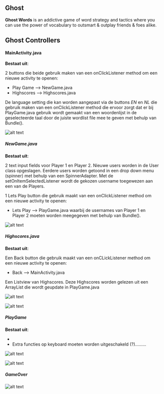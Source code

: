 ## Ghost ##

**Ghost Words** is an addictive game of word strategy and tactics where you can use the power of vocabulary to outsmart & outplay friends & foes alike. 

## Ghost Controllers ##

#### MainActivity.java ####

**Bestaat uit**:

2 buttons die beide gebruik maken van een onClickListener method om een nieuwe activity te openen:
- Play Game --> NewGame.java
- Highscores --> Highscores.java

De language setting die kan worden aangepast via de buttons *EN* en *NL* die gebruik maken van een
onClickListener method die ervoor zorgt dat er bij PlayGame.java gebruik wordt gemaakt van een woordenlijst in de geselecteerde taal door de juiste wordlist file mee te geven met behulp van Bundle().

![alt text](https://github.com/rosahudepohl/GhostApp/blob/master/Sketches/New%20Mockup%201.png "MainActivity")

##### NewGame.java #####

**Bestaat uit**:

2 text input fields voor Player 1 en Player 2. Nieuwe users worden in de User class opgeslagen. Eerdere users worden getoond in een drop down menu (spinner) met behulp van een SpinnerAdapter. Met de setOnItemSelectedListener wordt de gekozen username toegewezen aan een van de Players.

1 Lets Play button die gebruik maakt van een onClickListener method om een nieuwe activity te openen:
- Lets Play --> PlayGame.java waarbij de usernames van Player 1 en Player 2 moeten worden meegegeven met behulp van Bundle().


![alt text](https://github.com/rosahudepohl/GhostApp/blob/master/Sketches/New%20Mockup%202.png "NewGame")

##### Highscores.java #####

**Bestaat uit**:

Een Back button die gebruik maakt van een onCLickListener method om een nieuwe activity te openen:
- Back --> MainActivity.java

Een Listview van Highscores. Deze Highscores worden gelezen uit een ArrayList die wordt geupdate in PlayGame.java 

![alt text](https://github.com/rosahudepohl/GhostApp/blob/master/ghostapp.png "Classes")

![alt text](https://github.com/rosahudepohl/GhostApp/blob/master/Sketches/New%20Mockup%203.png "Highscores")

##### PlayGame #####

**Bestaat uit**:

- 
- Extra functies op keyboard moeten worden uitgeschakeld (?).........

![alt text](https://github.com/rosahudepohl/GhostApp/blob/master/Sketches/New%20Mockup%204.png "PlayGame")

![alt text](https://github.com/rosahudepohl/GhostApp/blob/master/Sketches/New%20Mockup%205.png "PlayGame1")

##### GameOver #####

![alt text](https://github.com/rosahudepohl/GhostApp/blob/master/Sketches/New%20Mockup%206.png "GameOver")
